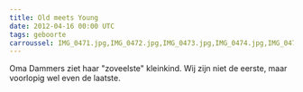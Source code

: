 ```yaml
---
title: Old meets Young
date: 2012-04-16 00:00 UTC
tags: geboorte
carroussel: IMG_0471.jpg,IMG_0472.jpg,IMG_0473.jpg,IMG_0474.jpg,IMG_0475.jpg,
---
```

Oma Dammers ziet haar "zoveelste" kleinkind. Wij zijn niet de eerste, maar voorlopig wel even de laatste.



